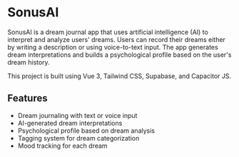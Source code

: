# SonusAI

SonusAI is a dream journal app that uses artificial intelligence (AI) to interpret and analyze users' dreams. Users can record their dreams either by writing a description or using voice-to-text input. The app generates dream interpretations and builds a psychological profile based on the user's dream history.

This project is built using Vue 3, Tailwind CSS, Supabase, and Capacitor JS.

## Features

- Dream journaling with text or voice input
- AI-generated dream interpretations
- Psychological profile based on dream analysis
- Tagging system for dream categorization
- Mood tracking for each dream
